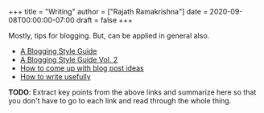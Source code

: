 +++
title = "Writing"
author = ["Rajath Ramakrishna"]
date = 2020-09-08T00:00:00-07:00
draft = false
+++

Mostly, tips for blogging. But, can be applied in general also.

-   [A Blogging Style Guide](https://robertheaton.com/2018/12/06/a-blogging-style-guide)
-   [A Blogging Style Guide Vol. 2](https://robertheaton.com/a-blogging-style-guide-vol-2/)
-   [How to come up with blog post ideas](https://robertheaton.com/2019/09/24/how-to-come-up-with-blog-post-ideas/)
-   [How to write usefully](http://paulgraham.com/useful.html)

**TODO**: Extract key points from the above links and summarize here so that you don't have to go to each link and read through the whole thing.
